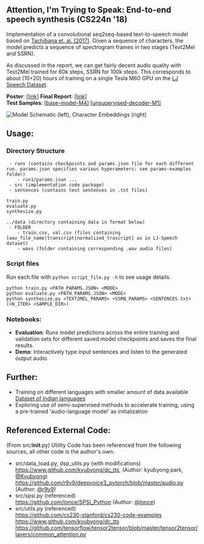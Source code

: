 ## Attention, I'm Trying to Speak: End-to-end speech synthesis (CS224n '18)

Implementation of a convolutional seq2seq-based text-to-speech model based on [Tachibana et. al. (2017)](https://arxiv.org/abs/1710.08969). 
Given a sequence of characters, the model predicts a sequence of spectrogram frames in two stages (Text2Mel and SSRN). 

As discussed in the report, we can get fairly decent audio quality with Text2Mel trained for 60k steps, SSRN for 100k steps. This corresponds to about (10+20) hours of training on a single Tesla M60 GPU on the [LJ Speech Dataset](https://keithito.com/LJ-Speech-Dataset/).

**Poster**: [[link]](https://akashmjn.github.io/cs224n/cs224n-final-poster.pdf) 
**Final Report**: [[link]](https://akashmjn.github.io/cs224n/cs224n-final-project-report.pdf) <br/>
**Test Samples**: [[base-model-M4]](https://soundcloud.com/akashmjn/sets/m4-tuned-model) [[unsupervised-decoder-M1]](https://soundcloud.com/akashmjn/sets/m1-audio-language-model) <br/> 

![Model Schematic (left), Character Embeddings (right)](https://raw.githubusercontent.com/akashmjn/cs224n-gpu-that-talks/master/reports/readme-banner.png)

## Usage:

### Directory Structure

```
 - runs (contains checkpoints and params.json file for each different run. params.json specifies various hyperameters: see params-examples folder)
    - run1/params.json ...
 - src (implementation code package)
 - sentences (contains test sentences in .txt files)
 
train.py
evaluate.py
synthesize.py

../data (directory containing data in format below)
 - FOLDER
    - train.csv, val.csv (files containing [wav_file_name|transcript|normalized_trascript] as in LJ-Speech dataset)
    - wavs (folder containing corresponding .wav audio files)
```

### Script files

Run each file with `python script_file.py -h` to see usage details. 

```
python train.py <PATH_PARAMS.JSON> <MODE>
python evaluate.py <PATH_PARAMS.JSON> <MODE> 
python synthesize.py <TEXT2MEL_PARAMS> <SSRN_PARAMS> <SENTENCES.txt> (<N_ITER> <SAMPLE_DIR>)
```

### Notebooks:

*   **Evaluation**: Runs model predictions across the entire training and validation sets for different saved model checkpoints and saves the final results. 
*   **Demo**: Interactively type input sentences and listen to the generated output audio. 


## Further:

* Training on different languages with smaller amount of data available [Dataset of Indian languages](https://www.iitm.ac.in/donlab/tts/)
* Exploring use of semi-supervised methods to accelerate training, using a pre-trained 'audio-language model' as initialization

## Referenced External Code: 

(From src/__init__.py) Utility Code has been referenced from the following sources, all other code is the author's own: 
* src/data_load.py, dsp_utils.py (with modifications) <br/>
https://www.github.com/kyubyong/dc_tts, (Author: kyubyong park, [@Kyubyong](https://www.github.com/kyubyong/))
https://github.com/r9y9/deepvoice3_pytorch/blob/master/audio.py (Author: [@r9y9](https://github.com/r9y9))
* src/spsi.py (referenced) <br/>
https://github.com/lonce/SPSI_Python (Author: [@lonce](https://github.com/lonce))
* src/utils.py (referenced) <br/>
https://github.com/cs230-stanford/cs230-code-examples
https://www.github.com/kyubyong/dc_tts
https://github.com/tensorflow/tensor2tensor/blob/master/tensor2tensor/layers/common_attention.py

